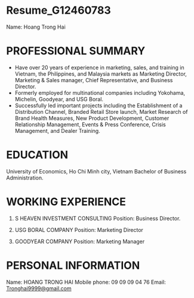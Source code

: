 # Resume_G12460783

Name: Hoang Trong Hai

# PROFESSIONAL SUMMARY

- Have over 20 years of experience in marketing, sales, and training in Vietnam, the Philippines, and Malaysia markets as Marketing Director, Marketing & Sales manager, Chief Representative, and Business Director.
- Formerly employed for multinational companies including Yokohama, Michelin, Goodyear, and USG Boral.
- Successfully led important projects including the Establishment of a Distribution Channel, Branded Retail Store launch, Market Research of Brand Health Measures, New Product Development, Customer Relationship Management, Events & Press Conference, Crisis Management, and Dealer Training.

# EDUCATION

University of Economics, Ho Chi Minh city,  Vietnam
Bachelor of Business Administration.

# WORKING EXPERIENCE

1. S HEAVEN INVESTMENT CONSULTING
Position: Business Director.

2. USG BORAL COMPANY
Position: Marketing Director

3. GOODYEAR COMPANY
Position: Marketing Manager

# PERSONAL INFORMATION
Name:	HOANG TRONG HAI
Mobile phone:	09 09 09 04 76
Email:	Tronghai9999@gmail.com


